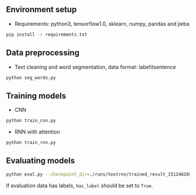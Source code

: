 ## Environment setup
* Requirements: python3, tensorflow1.0, sklearn, numpy, pandas and jieba
```bash
pip install -r requirements.txt
```

## Data preprocessing
* Text cleaning and word segmentation, data format: label\tsentence
```bash
python seg_words.py
```

## Training models
* CNN
```bash
python train_cnn.py
```
* RNN with attention
```bash
python train_rnn.py
```

## Evaluating models
```bash
python eval.py --checkpoint_dir=./runs/textrnn/trained_result_1512462690/checkpoints --model_type=RNN
```
If evaluation data has labels, `has_label` should be set to `True`.
